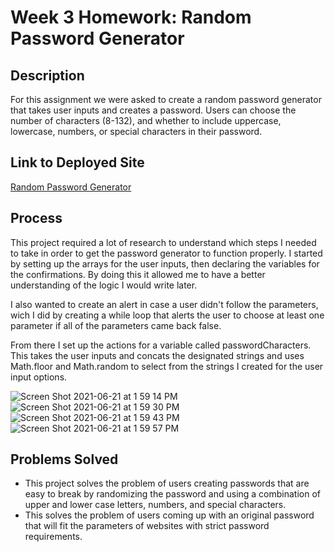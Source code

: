 # Week 3 Homework: Random Password Generator

## Description
For this assignment we were asked to create a random password generator that takes user inputs and creates a password. Users can choose the number of characters (8-132), and whether to include uppercase, lowercase, numbers, or special characters in their password. 

## Link to Deployed Site
[Random Password Generator](https://beardomattix.github.io/homework-week-3/)

## Process
This project required a lot of research to understand which steps I needed to take in order to get the password generator to function properly. I started by setting up the arrays for the user inputs, then declaring the variables for the confirmations. By doing this it allowed me to have a better understanding of the logic I would write later. 

I also wanted to create an alert in case a user didn't follow the parameters, wich I did by creating a while loop that alerts the user to choose at least one parameter if all of the parameters came back false. 

From there I set up the actions for a variable called passwordCharacters. This takes the user inputs and concats the designated strings and uses Math.floor and Math.random to select from the strings I created for the user input options. 

![Screen Shot 2021-06-21 at 1 59 14 PM](https://user-images.githubusercontent.com/82903201/122807690-e6dcee80-d299-11eb-9f24-b0f847213fda.png)
![Screen Shot 2021-06-21 at 1 59 30 PM](https://user-images.githubusercontent.com/82903201/122807694-e6dcee80-d299-11eb-87d4-ad128748e513.png)
![Screen Shot 2021-06-21 at 1 59 43 PM](https://user-images.githubusercontent.com/82903201/122807697-e7758500-d299-11eb-8a50-eca6bb60f685.png)
![Screen Shot 2021-06-21 at 1 59 57 PM](https://user-images.githubusercontent.com/82903201/122807698-e7758500-d299-11eb-8d06-c95f95f5db68.png)

## Problems Solved

* This project solves the problem of users creating passwords that are easy to break by randomizing the password and using a combination of upper and lower case letters, numbers, and special characters.
* This solves the problem of users coming up with an original password that will fit the parameters of websites with strict password requirements. 

